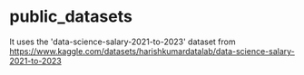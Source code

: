# public_datasets

It uses the 'data-science-salary-2021-to-2023' dataset from https://www.kaggle.com/datasets/harishkumardatalab/data-science-salary-2021-to-2023
